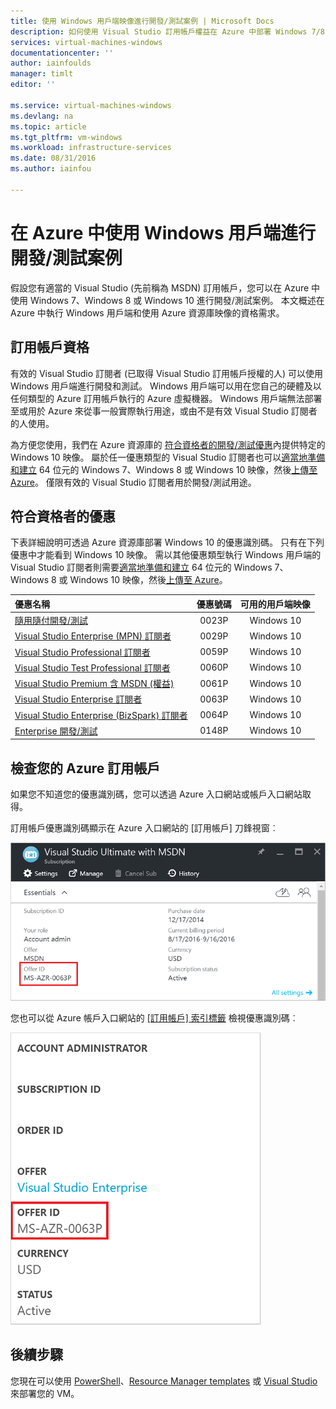 ```yaml
---
title: 使用 Windows 用戶端映像進行開發/測試案例 | Microsoft Docs
description: 如何使用 Visual Studio 訂用帳戶權益在 Azure 中部署 Windows 7/8/10，以進行開發/測試案例
services: virtual-machines-windows
documentationcenter: ''
author: iainfoulds
manager: timlt
editor: ''

ms.service: virtual-machines-windows
ms.devlang: na
ms.topic: article
ms.tgt_pltfrm: vm-windows
ms.workload: infrastructure-services
ms.date: 08/31/2016
ms.author: iainfou

---
```

# <a name="using-windows-client-in-azure-for-dev/test-scenarios"></a>在 Azure 中使用 Windows 用戶端進行開發/測試案例
假設您有適當的 Visual Studio (先前稱為 MSDN) 訂用帳戶，您可以在 Azure 中使用 Windows 7、Windows 8 或 Windows 10 進行開發/測試案例。 本文概述在 Azure 中執行 Windows 用戶端和使用 Azure 資源庫映像的資格需求。

## <a name="subscription-eligibility"></a>訂用帳戶資格
有效的 Visual Studio 訂閱者 (已取得 Visual Studio 訂用帳戶授權的人) 可以使用 Windows 用戶端進行開發和測試。 Windows 用戶端可以用在您自己的硬體及以任何類型的 Azure 訂用帳戶執行的 Azure 虛擬機器。 Windows 用戶端無法部署至或用於 Azure 來從事一般實際執行用途，或由不是有效 Visual Studio 訂閱者的人使用。

為方便您使用，我們在 Azure 資源庫的 [符合資格者的開發/測試優惠](#eligible-offers)內提供特定的 Windows 10 映像。 屬於任一優惠類型的 Visual Studio 訂閱者也可以[適當地準備和建立](virtual-machines-windows-prepare-for-upload-vhd-image.md) 64 位元的 Windows 7、Windows 8 或 Windows 10 映像，然後[上傳至 Azure](virtual-machines-windows-upload-image.md)。 僅限有效的 Visual Studio 訂閱者用於開發/測試用途。

## <a name="eligible-offers"></a>符合資格者的優惠
下表詳細說明可透過 Azure 資源庫部署 Windows 10 的優惠識別碼。 只有在下列優惠中才能看到 Windows 10 映像。 需以其他優惠類型執行 Windows 用戶端的 Visual Studio 訂閱者則需要[適當地準備和建立](virtual-machines-windows-prepare-for-upload-vhd-image.md) 64 位元的 Windows 7、Windows 8 或 Windows 10 映像，然後[上傳至 Azure](virtual-machines-windows-upload-image.md)。

| 優惠名稱 | 優惠號碼 | 可用的用戶端映像 |
|:--- |:---:|:---:|
| [隨用隨付開發/測試](https://azure.microsoft.com/offers/ms-azr-0023p/) |0023P |Windows 10 |
| [Visual Studio Enterprise (MPN) 訂閱者](https://azure.microsoft.com/offers/ms-azr-0029p/) |0029P |Windows 10 |
| [Visual Studio Professional 訂閱者](https://azure.microsoft.com/offers/ms-azr-0059p/) |0059P |Windows 10 |
| [Visual Studio Test Professional 訂閱者](https://azure.microsoft.com/offers/ms-azr-0060p/) |0060P |Windows 10 |
| [Visual Studio Premium 含 MSDN (權益)](https://azure.microsoft.com/offers/ms-azr-0061p/) |0061P |Windows 10 |
| [Visual Studio Enterprise 訂閱者](https://azure.microsoft.com/offers/ms-azr-0063p/) |0063P |Windows 10 |
| [Visual Studio Enterprise (BizSpark) 訂閱者](https://azure.microsoft.com/offers/ms-azr-0064p/) |0064P |Windows 10 |
| [Enterprise 開發/測試](https://azure.microsoft.com/ofers/ms-azr-0148p/) |0148P |Windows 10 |

## <a name="check-your-azure-subscription"></a>檢查您的 Azure 訂用帳戶
如果您不知道您的優惠識別碼，您可以透過 Azure 入口網站或帳戶入口網站取得。

訂用帳戶優惠識別碼顯示在 Azure 入口網站的 [訂用帳戶] 刀鋒視窗︰

![Azure 入口網站中的優惠識別碼詳細資料](./media/virtual-machines-windows-client-images/offer_id_azure_portal.png) 

您也可以從 Azure 帳戶入口網站的 [[訂用帳戶] 索引標籤](http://account.windowsazure.com/Subscriptions) 檢視優惠識別碼︰

![Azure 帳戶入口網站中的優惠識別碼詳細資料](./media/virtual-machines-windows-client-images/offer_id_azure_account_portal.png) 

## <a name="next-steps"></a>後續步驟
您現在可以使用 [PowerShell](virtual-machines-windows-ps-create.md)、[Resource Manager templates](virtual-machines-windows-ps-template.md) 或 [Visual Studio](../vs-azure-tools-resource-groups-deployment-projects-create-deploy.md) 來部署您的 VM。

<!--HONumber=Oct16_HO2-->


